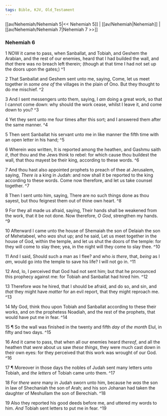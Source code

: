 ```yaml
---
tags: Bible, KJV, Old_Testament
---
```


[[av/Nehemiah/Nehemiah 5|<< Nehemiah 5]] | [[av/Nehemiah|Nehemiah]] | [[av/Nehemiah/Nehemiah 7|Nehemiah 7 >>]]

### Nehemiah 6

1 NOW it came to pass, when Sanballat, and Tobiah, and Geshem the Arabian, and the rest of our enemies, heard that I had builded the wall, and _that_ there was no breach left therein; (though at that time I had not set up the doors upon the gates;) ^1

2 That Sanballat and Geshem sent unto me, saying, Come, let us meet together in _some_ _one_ _of_ the villages in the plain of Ono. But they thought to do me mischief. ^2

3 And I sent messengers unto them, saying, I _am_ doing a great work, so that I cannot come down: why should the work cease, whilst I leave it, and come down to you? ^3

4 Yet they sent unto me four times after this sort; and I answered them after the same manner. ^4

5 Then sent Sanballat his servant unto me in like manner the fifth time with an open letter in his hand; ^5

6 Wherein _was_ written, It is reported among the heathen, and Gashmu saith _it_, _that_ thou and the Jews think to rebel: for which cause thou buildest the wall, that thou mayest be their king, according to these words. ^6

7 And thou hast also appointed prophets to preach of thee at Jerusalem, saying, _There_ _is_ a king in Judah: and now shall it be reported to the king according to these words. Come now therefore, and let us take counsel together. ^7

8 Then I sent unto him, saying, There are no such things done as thou sayest, but thou feignest them out of thine own heart. ^8

9 For they all made us afraid, saying, Their hands shall be weakened from the work, that it be not done. Now therefore, _O_ _God_, strengthen my hands. ^9

10 Afterward I came unto the house of Shemaiah the son of Delaiah the son of Mehetabeel, who _was_ shut up; and he said, Let us meet together in the house of God, within the temple, and let us shut the doors of the temple: for they will come to slay thee; yea, in the night will they come to slay thee. ^10

11 And I said, Should such a man as I flee? and who _is_ _there_, that, _being_ as I _am_, would go into the temple to save his life? I will not go in. ^11

12 And, lo, I perceived that God had not sent him; but that he pronounced this prophecy against me: for Tobiah and Sanballat had hired him. ^12

13 Therefore _was_ he hired, that I should be afraid, and do so, and sin, and _that_ they might have _matter_ for an evil report, that they might reproach me. ^13

14 My God, think thou upon Tobiah and Sanballat according to these their works, and on the prophetess Noadiah, and the rest of the prophets, that would have put me in fear. ^14

15 ¶ So the wall was finished in the twenty and fifth _day_ of _the_ _month_ Elul, in fifty and two days. ^15

16 And it came to pass, that when all our enemies heard _thereof_, and all the heathen that _were_ about us saw _these_ _things_, they were much cast down in their own eyes: for they perceived that this work was wrought of our God. ^16

17 ¶ Moreover in those days the nobles of Judah sent many letters unto Tobiah, and _the_ _letters_ of Tobiah came unto them. ^17

18 For _there_ _were_ many in Judah sworn unto him, because he _was_ the son in law of Shechaniah the son of Arah; and his son Johanan had taken the daughter of Meshullam the son of Berechiah. ^18

19 Also they reported his good deeds before me, and uttered my words to him. _And_ Tobiah sent letters to put me in fear. ^19
